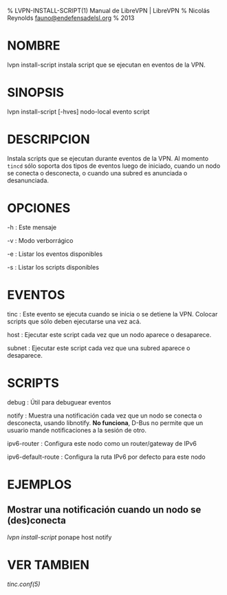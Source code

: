 % LVPN-INSTALL-SCRIPT(1) Manual de LibreVPN | LibreVPN
% Nicolás Reynolds <fauno@endefensadelsl.org>
% 2013

# NOMBRE

lvpn install-script instala script que se ejecutan en eventos de la VPN.


# SINOPSIS

lvpn install-script [-hves] nodo-local evento script


# DESCRIPCION

Instala scripts que se ejecutan durante eventos de la VPN.  Al momento
`tincd` sólo soporta dos tipos de eventos luego de iniciado, cuando
un nodo se conecta o desconecta, o cuando una subred es anunciada o
desanunciada.


# OPCIONES

-h
:    Este mensaje

-v
:    Modo verborrágico

-e
:    Listar los eventos disponibles

-s
:    Listar los scripts disponibles


# EVENTOS

tinc
:    Este evento se ejecuta cuando se inicia o se detiene la VPN.
     Colocar scripts que sólo deben ejecutarse una vez acá.

host
:    Ejecutar este script cada vez que un nodo aparece o desaparece.

subnet
:    Ejecutar este script cada vez que una subred aparece o desaparece.


# SCRIPTS

debug
:    Útil para debuguear eventos

notify
:    Muestra una notificación cada vez que un nodo se conecta o
     desconecta, usando libnotify. **No funciona**, D-Bus no permite que
     un usuario mande notificaciones a la sesión de otro.

ipv6-router
:    Configura este nodo como un router/gateway de IPv6

ipv6-default-route
:    Configura la ruta IPv6 por defecto para este nodo


# EJEMPLOS

## Mostrar una notificación cuando un nodo se (des)conecta

_lvpn install-script_ ponape host notify


# VER TAMBIEN

_tinc.conf(5)_
